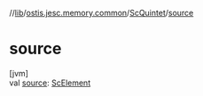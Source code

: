 //[lib](../../../index.md)/[ostis.jesc.memory.common](../index.md)/[ScQuintet](index.md)/[source](source.md)

# source

[jvm]\
val [source](source.md): [ScElement](../../ostis.jesc.memory.element/-sc-element/index.md)
